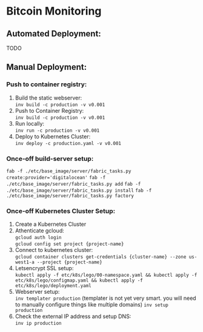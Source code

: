 Bitcoin Monitoring
=============
Automated Deployment:
-----------------
TODO

Manual Deployment:
------------------
### Push to container registry:
1. Build the static webserver:  
   `inv build -c production -v v0.001`
2. Push to Container Registry:  
   `inv build -c production -v v0.001`
3. Run locally:  
    `inv run -c production -v v0.001`  
4. Deploy to Kubernetes Cluster:  
    `inv deploy -c production.yaml -v v0.001`

### Once-off build-server setup:
`fab -f ./etc/base_image/server/fabric_tasks.py create:provider='digitalocean'`
`fab -f ./etc/base_image/server/fabric_tasks.py add`
`fab -f ./etc/base_image/server/fabric_tasks.py install`
`fab -f ./etc/base_image/server/fabric_tasks.py factory`   

### Once-off Kubernetes Cluster Setup:
1. Create a Kubernetes Cluster
2. Athenticate gcloud:    
    `gcloud auth login`  
    `gcloud config set project {project-name}`  
3. Connect to kubernetes cluster:  
    `gcloud container clusters get-credentials {cluster-name} --zone us-west1-a --project {project-name}`  
4. Letsencrypt SSL setup:  
    `kubectl apply -f etc/k8s/lego/00-namespace.yaml && kubectl apply -f etc/k8s/lego/configmap.yaml && kubectl apply -f etc/k8s/lego/deployment.yaml`  
5. Webserver setup:  
    `inv templater production` (templater is not yet very smart. you will need to manually configure things like multiple domains)
	`inv setup production`  
6. Check the external IP address and setup DNS:  
    `inv ip production`  